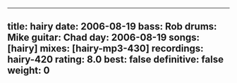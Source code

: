 
---
title: hairy
date: 2006-08-19
bass:	Rob
drums:	Mike
guitar:	Chad
day: 2006-08-19
songs: [hairy]
mixes: [hairy-mp3-430]
recordings: hairy-420
rating: 8.0
best: false
definitive: false
weight: 0
---
